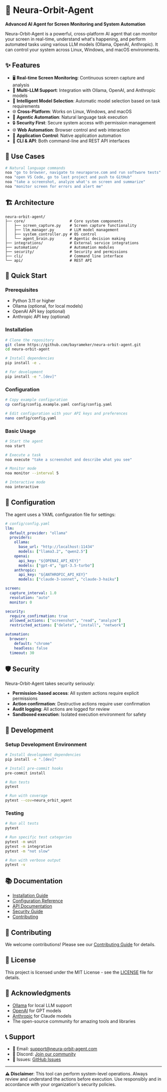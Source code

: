 # 🚀 Neura-Orbit-Agent

**Advanced AI Agent for Screen Monitoring and System Automation**

Neura-Orbit-Agent is a powerful, cross-platform AI agent that can monitor your screen in real-time, understand what's happening, and perform automated tasks using various LLM models (Ollama, OpenAI, Anthropic). It can control your system across Linux, Windows, and macOS environments.

## ✨ Features

- 🖥️ **Real-time Screen Monitoring**: Continuous screen capture and analysis
- 🤖 **Multi-LLM Support**: Integration with Ollama, OpenAI, and Anthropic models
- 🔄 **Intelligent Model Selection**: Automatic model selection based on task requirements
- 🌐 **Cross-Platform**: Works on Linux, Windows, and macOS
- 🎯 **Agentic Automation**: Natural language task execution
- 🔒 **Security First**: Secure system access with permission management
- 🌐 **Web Automation**: Browser control and web interaction
- 📱 **Application Control**: Native application automation
- 🔧 **CLI & API**: Both command-line and REST API interfaces

## 🎯 Use Cases

```bash
# Natural language commands
noa "go to browser, navigate to neuraparse.com and run software tests"
noa "open VS Code, go to last project and push to GitHub"
noa "take a screenshot, analyze what's on screen and summarize"
noa "monitor screen for errors and alert me"
```

## 🏗️ Architecture

```
neura-orbit-agent/
├── core/                    # Core system components
│   ├── screen_capture.py    # Screen capture functionality
│   ├── llm_manager.py       # LLM model management
│   ├── system_controller.py # OS control
│   └── agent_brain.py       # Agentic decision making
├── integrations/            # External service integrations
├── automation/              # Automation modules
├── security/                # Security and permissions
├── cli/                     # Command line interface
└── api/                     # REST API
```

## 🚀 Quick Start

### Prerequisites

- Python 3.11 or higher
- Ollama (optional, for local models)
- OpenAI API key (optional)
- Anthropic API key (optional)

### Installation

```bash
# Clone the repository
git clone https://github.com/bayrameker/neura-orbit-agent.git
cd neura-orbit-agent

# Install dependencies
pip install -e .

# For development
pip install -e ".[dev]"
```

### Configuration

```bash
# Copy example configuration
cp config/config.example.yaml config/config.yaml

# Edit configuration with your API keys and preferences
nano config/config.yaml
```

### Basic Usage

```bash
# Start the agent
noa start

# Execute a task
noa execute "take a screenshot and describe what you see"

# Monitor mode
noa monitor --interval 5

# Interactive mode
noa interactive
```

## 🔧 Configuration

The agent uses a YAML configuration file for settings:

```yaml
# config/config.yaml
llm:
  default_provider: "ollama"
  providers:
    ollama:
      base_url: "http://localhost:11434"
      models: ["llama3.2", "qwen2.5"]
    openai:
      api_key: "${OPENAI_API_KEY}"
      models: ["gpt-4", "gpt-3.5-turbo"]
    anthropic:
      api_key: "${ANTHROPIC_API_KEY}"
      models: ["claude-3-sonnet", "claude-3-haiku"]

screen:
  capture_interval: 1.0
  resolution: "auto"
  monitor: 0

security:
  require_confirmation: true
  allowed_actions: ["screenshot", "read", "analyze"]
  restricted_actions: ["delete", "install", "network"]

automation:
  browser:
    default: "chrome"
    headless: false
  timeout: 30
```

## 🛡️ Security

Neura-Orbit-Agent takes security seriously:

- **Permission-based access**: All system actions require explicit permissions
- **Action confirmation**: Destructive actions require user confirmation
- **Audit logging**: All actions are logged for review
- **Sandboxed execution**: Isolated execution environment for safety

## 🧪 Development

### Setup Development Environment

```bash
# Install development dependencies
pip install -e ".[dev]"

# Install pre-commit hooks
pre-commit install

# Run tests
pytest

# Run with coverage
pytest --cov=neura_orbit_agent
```

### Testing

```bash
# Run all tests
pytest

# Run specific test categories
pytest -m unit
pytest -m integration
pytest -m "not slow"

# Run with verbose output
pytest -v
```

## 📚 Documentation

- [Installation Guide](docs/installation.md)
- [Configuration Reference](docs/configuration.md)
- [API Documentation](docs/api.md)
- [Security Guide](docs/security.md)
- [Contributing](docs/contributing.md)

## 🤝 Contributing

We welcome contributions! Please see our [Contributing Guide](CONTRIBUTING.md) for details.

## 📄 License

This project is licensed under the MIT License - see the [LICENSE](LICENSE) file for details.

## 🙏 Acknowledgments

- [Ollama](https://ollama.ai/) for local LLM support
- [OpenAI](https://openai.com/) for GPT models
- [Anthropic](https://anthropic.com/) for Claude models
- The open-source community for amazing tools and libraries

## 📞 Support

- 📧 Email: support@neura-orbit-agent.com
- 💬 Discord: [Join our community](https://discord.gg/neura-orbit)
- 🐛 Issues: [GitHub Issues](https://github.com/bayrameker/neura-orbit-agent/issues)

---

**⚠️ Disclaimer**: This tool can perform system-level operations. Always review and understand the actions before execution. Use responsibly and in accordance with your organization's security policies.

